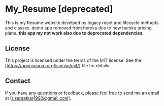 # My_Resume [deprecated]

This is my Resume website develped by legacy react and lifecycle methods and classes. demo app removed from heroku due to new heroku pricing plans. **this app my not work also due to deprecated dependencies**.


## License
This project is licensed under the terms of the MIT license. See the [https://opensource.org/license/mit/] file for details.

## Contact
If you have any questions or feedback, please feel free to send me an email at [r.zeraatkar1992@gmail.com].


